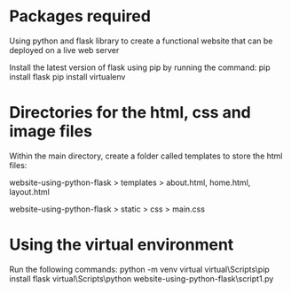 # Packages required
Using python and flask library to create a functional website that can be deployed on a live web server

Install the latest version of flask using pip by running the command:
pip install flask
pip install virtualenv


# Directories for the html, css and image files
Within the main directory, create a folder called templates to store the html files:

website-using-python-flask > templates > about.html, home.html, layout.html

website-using-python-flask > static > css > main.css

# Using the virtual environment
Run the following commands:
python -m venv virtual
virtual\Scripts\pip install flask
virtual\Scripts\python website-using-python-flask\script1.py

